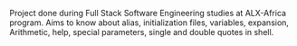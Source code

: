 Project done during Full Stack Software Engineering studies at ALX-Africa program. Aims to know about alias, initialization files, variables, expansion, Arithmetic, help, special parameters, single and double quotes in shell.
